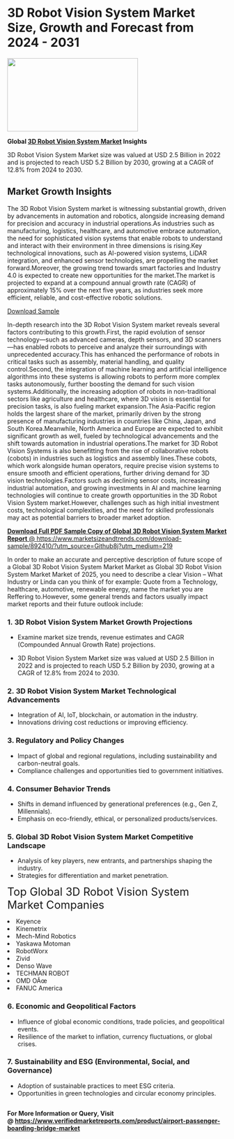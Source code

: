 <H1>3D Robot Vision System Market Size, Growth and Forecast from 2024 - 2031</H1><img class="aligncenter size-medium wp-image-584254" src="https://thirdeyenews.in/wp-content/uploads/2024/09/Global-Market-Research-300x168.jpeg" alt="" width="300" height="168" /><p><strong>Global&nbsp;<a href="https://www.marketsizeandtrends.com/download-sample/892410/?utm_source=Github8j?utm_medium=219">3D Robot Vision System Market</a> Insights</strong></p><p>3D Robot Vision System Market size was valued at USD 2.5 Billion in 2022 and is projected to reach USD 5.2 Billion by 2030, growing at a CAGR of 12.8% from 2024 to 2030.</p><p><h2>Market Growth Insights</h2> <p>The 3D Robot Vision System market is witnessing substantial growth, driven by advancements in automation and robotics, alongside increasing demand for precision and accuracy in industrial operations.As industries such as manufacturing, logistics, healthcare, and automotive embrace automation, the need for sophisticated vision systems that enable robots to understand and interact with their environment in three dimensions is rising.Key technological innovations, such as AI-powered vision systems, LiDAR integration, and enhanced sensor technologies, are propelling the market forward.Moreover, the growing trend towards smart factories and Industry 4.0 is expected to create new opportunities for the market.The market is projected to expand at a compound annual growth rate (CAGR) of approximately 15% over the next five years, as industries seek more efficient, reliable, and cost-effective robotic solutions.</p> <p><a href="#">Download Sample</a></p> <p>In-depth research into the 3D Robot Vision System market reveals several factors contributing to this growth.First, the rapid evolution of sensor technology—such as advanced cameras, depth sensors, and 3D scanners—has enabled robots to perceive and analyze their surroundings with unprecedented accuracy.This has enhanced the performance of robots in critical tasks such as assembly, material handling, and quality control.Second, the integration of machine learning and artificial intelligence algorithms into these systems is allowing robots to perform more complex tasks autonomously, further boosting the demand for such vision systems.Additionally, the increasing adoption of robots in non-traditional sectors like agriculture and healthcare, where 3D vision is essential for precision tasks, is also fueling market expansion.The Asia-Pacific region holds the largest share of the market, primarily driven by the strong presence of manufacturing industries in countries like China, Japan, and South Korea.Meanwhile, North America and Europe are expected to exhibit significant growth as well, fueled by technological advancements and the shift towards automation in industrial operations.The market for 3D Robot Vision Systems is also benefitting from the rise of collaborative robots (cobots) in industries such as logistics and assembly lines.These cobots, which work alongside human operators, require precise vision systems to ensure smooth and efficient operations, further driving demand for 3D vision technologies.Factors such as declining sensor costs, increasing industrial automation, and growing investments in AI and machine learning technologies will continue to create growth opportunities in the 3D Robot Vision System market.However, challenges such as high initial investment costs, technological complexities, and the need for skilled professionals may act as potential barriers to broader market adoption.<p><a href="#"></p><p><span class=""><strong>Download Full PDF Sample Copy of Global 3D Robot Vision System Market Report</strong> @ <a href="https://www.marketsizeandtrends.com/download-sample/892410/?utm_source=Github8j?utm_medium=219" target="_blank">https://www.marketsizeandtrends.com/download-sample/892410/?utm_source=Github8j?utm_medium=219</a></span></p><p>In order to make an accurate and perceptive description of future scope of a Global&nbsp;3D Robot Vision System Market Market as Global&nbsp;3D Robot Vision System Market Market of 2025, you need to describe a clear Vision &ndash; What Industry or Linda can you think of for example: Quote from a Technology, healthcare, automotive, renewable energy, name the market you are Reffering to.However, some general trends and factors usually impact market reports and their future outlook include:</p><h3>1.&nbsp;<strong>3D Robot Vision System Market Growth Projections</strong></h3><ul><li>Examine market size trends, revenue estimates and CAGR (Compounded Annual Growth Rate) projections.</li><li><p>3D Robot Vision System Market size was valued at USD 2.5 Billion in 2022 and is projected to reach USD 5.2 Billion by 2030, growing at a CAGR of 12.8% from 2024 to 2030.</p></li></ul><h3>2.&nbsp;<strong>3D Robot Vision System Market Technological Advancements</strong></h3><ul><li>Integration of AI, IoT, blockchain, or automation in the industry.</li><li>Innovations driving cost reductions or improving efficiency.</li></ul><h3>3.&nbsp;<strong>Regulatory and Policy Changes</strong></h3><ul><li>Impact of global and regional regulations, including sustainability and carbon-neutral goals.</li><li>Compliance challenges and opportunities tied to government initiatives.</li></ul><h3>4.&nbsp;<strong>Consumer Behavior Trends</strong></h3><ul><li>Shifts in demand influenced by generational preferences (e.g., Gen Z, Millennials).</li><li>Emphasis on eco-friendly, ethical, or personalized products/services.</li></ul><h3>5.&nbsp;<strong>Global 3D Robot Vision System Market Competitive Landscape</strong></h3><ul><li>Analysis of key players, new entrants, and partnerships shaping the industry.</li><li>Strategies for differentiation and market penetration.</li></ul><p data-pm-slice="1 1 []"><span style="color: inherit; font-family: inherit; font-size: 25px;">Top Global 3D Robot Vision System Market Companies</span></p><div class="" data-test-id=""><p><li>Keyence</li><li> Kinemetrix</li><li> Mech-Mind Robotics</li><li> Yaskawa Motoman</li><li> RobotWorx</li><li> Zivid</li><li> Denso Wave</li><li> TECHMAN ROBOT</li><li> OMD OÃœ</li><li> FANUC America</li></p></div><h3>6.&nbsp;<strong>Economic and Geopolitical Factors</strong></h3><ul><li>Influence of global economic conditions, trade policies, and geopolitical events.</li><li>Resilience of the market to inflation, currency fluctuations, or global crises.</li></ul><h3>7.&nbsp;<strong>Sustainability and ESG (Environmental, Social, and Governance)</strong></h3><ul><li>Adoption of sustainable practices to meet ESG criteria.</li><li>Opportunities in green technologies and circular economy principles.</li></ul><h2><strong style="font-size: 14px;">For More Information or Query, Visit @&nbsp;</strong><a style="background-color: #ffffff; font-size: 14px;" href="https://www.marketsizeandtrends.com/report/3d-robot-vision-system-market/" target="_blank">https://www.verifiedmarketreports.com/product/airport-passenger-boarding-bridge-market</a></h2>